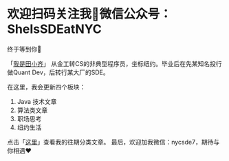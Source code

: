 # 欢迎扫码关注我👏微信公众号：SheIsSDEatNYC

终于等到你🎉

「<a href="http://mp.weixin.qq.com/s?__biz=MzU5NzMzNDkxNw==&mid=100000004&idx=1&sn=deba57882f376ecfbd6582273ebc5b3a&chksm=7e544fee4923c6f89e5b16cf15cfb083124f38349a084bc75407f81d20bfdeb6210d3aa2a10d#rd">我是田小齐</a>」
从金工转CS的非典型程序员，坐标纽约。毕业后在先某知名投行做Quant Dev，后转行某大厂的SDE。

在这里，我会更新四个板块：
1. Java 技术文章
2. 算法类文章
3. 职场思考
4. 纽约生活

点击「<a href="https://mp.weixin.qq.com/mp/homepage?__biz=MzU5NzMzNDkxNw==&hid=1&sn=fe0dcaacac68a695cb314689aca514cc">这里</a>」查看我的往期分类文章。
最后，欢迎加我微信：nycsde7，期待与你相遇️️❤️



